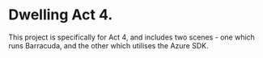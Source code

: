 # Dwelling Act 4.

This project is specifically for Act 4, and includes two scenes - one which runs Barracuda, and the other which utilises the Azure SDK.
